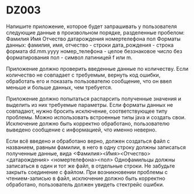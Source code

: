 # DZ003
Напишите приложение, которое будет запрашивать у пользователя следующие данные в произвольном порядке,  разделенные пробелом:
 Фамилия Имя Отчество датарождения номертелефона пол
 Форматы данных:
 фамилия, имя, отчество - строки
дата_рождения - строка формата dd.mm.yyyy
 номер_телефона - целое беззнаковое число без форматирования
пол - символ латиницей f или m.

 Приложение должно проверить введенные данные по количеству.
 Если количество не совпадает с требуемым, вернуть код ошибки, обработать его и показать пользователю сообщение, что он ввел меньше и больше данных, чем требуется.

Приложение должно попытаться распарсить полученные значения и выделить из них требуемые параметры.
 Если форматы данных не совпадают, нужно бросить исключение, соответствующее типу проблемы.
Можно использовать встроенные типы java и создать свои.
 Исключение должно быть корректно обработано, пользователю выведено сообщение с информацией, что именно неверно.

 Если всё введено и обработано верно, должен создаться файл с названием, равным фамилии, в него в одну строку должны записаться полученные данные, вида
<Фамилия><Имя><Отчество><датарождения> <номертелефона><пол>
 Однофамильцы должны записаться в один и тот же файл, в отдельные строки.
Не забудьте закрыть соединение с файлом.
 При возникновении проблемы с чтением-записью в файл, исключение должно быть корректно обработано, пользователь должен увидеть стектрейс ошибки.
